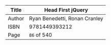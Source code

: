 Title | Head First jQuery
------|-------------------
Author| Ryan Benedetti, Ronan Cranley
ISBN  | 9781449393212
Page  | `86` of 540



